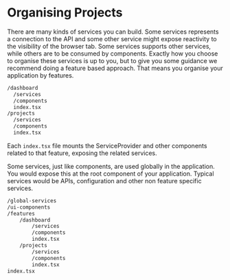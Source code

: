 # Organising Projects

There are many kinds of services you can build. Some services represents a connection to the API and some other service might expose reactivity to the visibility of the browser tab. Some services supports other services, while others are to be consumed by components. Exactly how you choose to organise these services is up to you, but to give you some guidance we recommend doing a feature based approach. That means you organise your application by features.

```bash
/dashboard
  /services
  /components
  index.tsx
/projects
  /services
  /components
  index.tsx
```

Each `index.tsx` file mounts the ServiceProvider and other components related to that feature, exposing the related services.

Some services, just like components, are used globally in the application. You would expose this at the root component of your application. Typical services would be APIs, configuration and other non feature specific services.

```bash
/global-services
/ui-components
/features
    /dashboard
        /services
        /components
        index.tsx
    /projects
        /services
        /components
        index.tsx
index.tsx
```